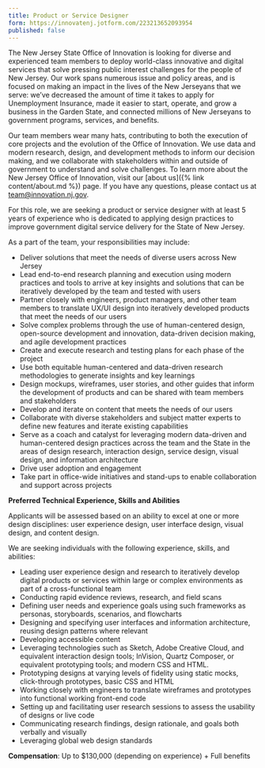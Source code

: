 ```yaml
---
title: Product or Service Designer
form: https://innovatenj.jotform.com/223213652093954
published: false
---
```


The New Jersey State Office of Innovation is looking for diverse and experienced team members to deploy world-class innovative and digital services that solve pressing public interest challenges for the people of New Jersey. Our work spans numerous issue and policy areas, and is focused on making an impact in the lives of the New Jerseyans that we serve: we’ve decreased the amount of time it takes to apply for Unemployment Insurance, made it easier to start, operate, and grow a business in the Garden State, and connected millions of New Jerseyans to government programs, services, and benefits.

Our team members wear many hats, contributing to both the execution of core projects and the evolution of the Office of Innovation. We use data and modern research, design, and development methods to inform our decision making, and we collaborate with stakeholders within and outside of government to understand and solve challenges. To learn more about the New Jersey Office of Innovation, visit our [about us]({% link content/about.md %}) page. If you have any questions, please contact us at [team@innovation.nj.gov](mailto:team@innovation.nj.gov).

For this role, we are seeking a product or service designer with at least 5 years of experience who is dedicated to applying design practices to improve government digital service delivery for the State of New Jersey.

As a part of the team, your responsibilities may include:

- Deliver solutions that meet the needs of diverse users across New Jersey
- Lead end-to-end research planning and execution using modern practices and tools to arrive at key insights and solutions that can be iteratively developed by the team and tested with users
- Partner closely with engineers, product managers, and other team members to translate UX/UI design into iteratively developed products that meet the needs of our users
- Solve complex problems through the use of human-centered design, open-source development and innovation, data-driven decision making, and agile development practices
- Create and execute research and testing plans for each phase of the project
- Use both equitable human-centered and data-driven research methodologies to generate insights and key learnings
- Design mockups, wireframes, user stories, and other guides that inform the development of products and can be shared with team members and stakeholders
- Develop and iterate on content that meets the needs of our users
- Collaborate with diverse stakeholders and subject matter experts to define new features and iterate existing capabilities
- Serve as a coach and catalyst for leveraging modern data-driven and human-centered design practices across the team and the State in the areas of design research, interaction design, service design, visual design, and information architecture
- Drive user adoption and engagement
- Take part in office-wide initiatives and stand-ups to enable collaboration and support across projects

**Preferred Technical Experience, Skills and Abilities**

Applicants will be assessed based on an ability to excel at one or more design disciplines: user experience design, user interface design, visual design, and content design.

We are seeking individuals with the following experience, skills, and abilities:

- Leading user experience design and research to iteratively develop digital products or services within large or complex environments as part of a cross-functional team
- Conducting rapid evidence reviews, research, and field scans
- Defining user needs and experience goals using such frameworks as personas, storyboards, scenarios, and flowcharts
- Designing and specifying user interfaces and information architecture, reusing design patterns where relevant
- Developing accessible content
- Leveraging technologies such as Sketch, Adobe Creative Cloud, and equivalent interaction design tools; InVision, Quartz Composer, or equivalent prototyping tools; and modern CSS and HTML.
- Prototyping designs at varying levels of fidelity using static mocks, click-through prototypes, basic CSS and HTML
- Working closely with engineers to translate wireframes and prototypes into functional working front-end code
- Setting up and facilitating user research sessions to assess the usability of designs or live code
- Communicating research findings, design rationale, and goals both verbally and visually
- Leveraging global web design standards

**Compensation**: Up to $130,000 (depending on experience) + Full benefits
